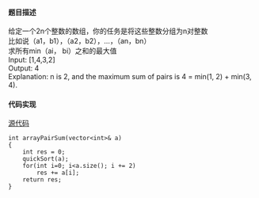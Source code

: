 #### 题目描述
给定一个2n个整数的数组，你的任务是将这些整数分组为n对整数  
比如说（a1，b1），（a2，b2），...，（an，bn）  
求所有min（ai， bi）之和的最大值  
Input: [1,4,3,2]  
Output: 4  
Explanation: n is 2, and the maximum sum of pairs is 4 = min(1, 2) + min(3, 4).

#### 代码实现

[源代码](/array_pair_sum.cpp)

```
int arrayPairSum(vector<int>& a)
{
	int res = 0;
	quickSort(a);
	for(int i=0; i<a.size(); i += 2)
		res += a[i];
	return res;
}
```